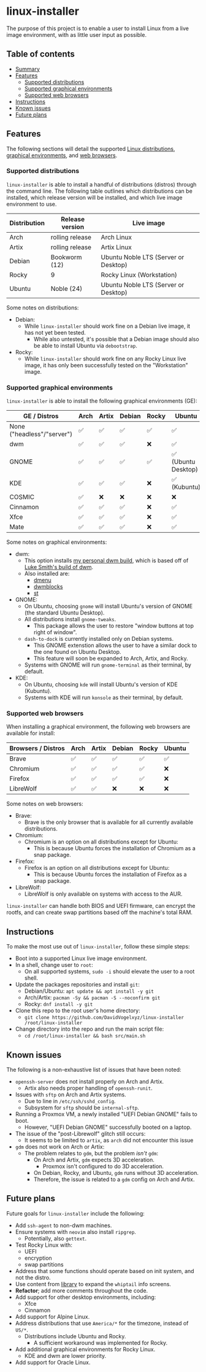 # linux-installer

The purpose of this project is to enable a user to install Linux from a live image environment, with as little user input as possible.

## Table of contents

- [Summary](#linux-installer)
- [Features](#features)
    - [Supported distributions](#supported-distributions)
    - [Supported graphical environments](#supported-graphical-environments)
    - [Supported web browsers](#supported-web-browsers)
- [Instructions](#instructions)
- [Known issues](#known-issues)
- [Future plans](#future-plans)

## Features

The following sections will detail the supported [Linux distributions](#supported-distributions), [graphical environments](#supported-graphical-environments), and [web browsers](#supported-web-browsers).

### Supported distributions

`linux-installer` is able to install a handful of distributions (distros) through the command line. The following table outlines which distributions can be installed, which release version will be installed, and which live image environment to use.

| Distribution | Release version | Live image                           |
| ---          | ---             | ---                                  |
| Arch         | rolling release | Arch Linux                           |
| Artix        | rolling release | Artix Linux                          |
| Debian       | Bookworm (12)   | Ubuntu Noble LTS (Server or Desktop) |
| Rocky        | 9               | Rocky Linux (Workstation)            |
| Ubuntu       | Noble (24)      | Ubuntu Noble LTS (Server or Desktop) |

Some notes on distributions:

- Debian:
    - While `linux-installer` should work fine on a Debian live image, it has not yet been tested.
        - While also untested, it's possible that a Debian image should also be able to install Ubuntu via `debootstrap`.
- Rocky:
    - While `linux-installer` should work fine on any Rocky Linux live image, it has only been successfully tested on the "Workstation" image.

### Supported graphical environments

`linux-installer` is able to install the following graphical environments (GE):

| GE / Distros               | Arch | Artix | Debian | Rocky | Ubuntu              |
| ---                        | ---  | ---   | ---    | ---   | ---                 |
| None ("headless"/"server") | ✅   | ✅    | ✅     | ✅    | ✅                  |
| dwm                        | ✅   | ✅    | ✅     | ❌    | ✅                  |
| GNOME                      | ✅   | ✅    | ✅     | ✅    | ✅ (Ubuntu Desktop) |
| KDE                        | ✅   | ✅    | ✅     | ❌    | ✅ (Kubuntu)        |
| COSMIC                     | ✅   | ❌    | ❌     | ❌    | ❌                  |
| Cinnamon                   | ✅   | ✅    | ✅     | ❌    | ✅                  |
| Xfce                       | ✅   | ✅    | ✅     | ❌    | ✅                  |
| Mate                       | ✅   | ✅    | ✅     | ❌    | ✅                  |

Some notes on graphical environments:

- dwm:
    - This option installs [my personal dwm build](https://github.com/DavidVogelxyz/dwm), which is based off of [Luke Smith's build of dwm](https://github.com/LukeSmithxyz/dwm).
    - Also installed are:
        - [dmenu](https://github.com/DavidVogelxyz/dmenu)
        - [dwmblocks](https://github.com/DavidVogelxyz/dwmblocks)
        - [st](https://github.com/DavidVogelxyz/st)
- GNOME:
    - On Ubuntu, choosing `gnome` will install Ubuntu's version of GNOME (the standard Ubuntu Desktop).
    - All distributions install `gnome-tweaks`.
        - This package allows the user to restore "window buttons at top right of window".
    - `dash-to-dock` is currently installed only on Debian systems.
        - This GNOME extenstion allows the user to have a similar dock to the one found on Ubuntu Desktop.
        - This feature will soon be expanded to Arch, Artix, and Rocky.
    - Systems with GNOME will run `gnome-terminal` as their terminal, by default.
- KDE:
    - On Ubuntu, choosing `kde` will install Ubuntu's version of KDE (Kubuntu).
    - Systems with KDE will run `konsole` as their terminal, by default.

### Supported web browsers

When installing a graphical environment, the following web browsers are available for install:

| Browsers / Distros | Arch | Artix | Debian | Rocky | Ubuntu |
| ---                | ---  | ---   | ---    | ---   | ---    |
| Brave              | ✅   | ✅    | ✅     | ✅    | ✅     |
| Chromium           | ✅   | ✅    | ✅     | ✅    | ❌     |
| Firefox            | ✅   | ✅    | ✅     | ✅    | ❌     |
| LibreWolf          | ✅   | ✅    | ❌     | ❌    | ❌     |

Some notes on web browsers:

- Brave:
    - Brave is the only browser that is available for all currently available distributions.
- Chromium:
    - Chromium is an option on all distributions except for Ubuntu:
        - This is because Ubuntu forces the installation of Chromium as a snap package.
- Firefox:
    - Firefox is an option on all distributions except for Ubuntu:
        - This is because Ubuntu forces the installation of Firefox as a snap package.
- LibreWolf:
    - LibreWolf is only available on systems with access to the AUR.

`linux-installer` can handle both BIOS and UEFI firmware, can encrypt the rootfs, and can create swap partitions based off the machine's total RAM.

## Instructions

To make the most use out of `linux-installer`, follow these simple steps:

- Boot into a supported Linux live image environment.
- In a shell, change user to `root`:
    - On all supported systems, `sudo -i` should elevate the user to a root shell.
- Update the packages repositories and install `git`:
    - Debian/Ubuntu: `apt update && apt install -y git`
    - Arch/Artix: `pacman -Sy && pacman -S --noconfirm git`
    - Rocky: `dnf install -y git`
- Clone this repo to the root user's home directory:
    - `git clone https://github.com/DavidVogelxyz/linux-installer /root/linux-installer`
- Change directory into the repo and run the main script file:
    - `cd /root/linux-installer && bash src/main.sh`

## Known issues

The following is a non-exhaustive list of issues that have been noted:

- `openssh-server` does not install properly on Arch and Artix.
    - Artix also needs proper handling of `openssh-runit`.
- Issues with `sftp` on Arch and Artix systems.
    - Due to line in `/etc/ssh/sshd_config`.
    - Subsystem for `sftp` should be `internal-sftp`.
- Running a Proxmox VM, a newly installed "UEFI Debian GNOME" fails to boot.
    - However, "UEFI Debian GNOME" successfully booted on a laptop.
- The issue of the "post-Librewolf" glitch still occurs:
    - It seems to be limited to `artix`, as `arch` did not encounter this issue
- `gdm` does not work on Arch or Artix:
    - The problem relates to `gdm`, but the problem *isn't* `gdm`:
        - On Arch and Artix, `gdm` expects 3D acceleration.
            - Proxmox isn't configured to do 3D acceleration.
        - On Debian, Rocky, and Ubuntu, `gdm` runs without 3D acceleration.
        - Therefore, the issue is related to a `gdm` config on Arch and Artix.

## Future plans

Future goals for `linux-installer` include the following:

- Add `ssh-agent` to non-dwm machines.
- Ensure systems with `neovim` also install `ripgrep`.
    - Potentially, also `gettext`.
- Test Rocky Linux with:
    - UEFI
    - encryption
    - swap partitions
- Address that some functions should operate based on init system, and not the distro.
- Use content from [library](https://github.com/DavidVogelxyz/library) to expand the `whiptail` info screens.
- **Refactor**; add more comments throughout the code.
- Add support for other desktop environments, including:
    - Xfce
    - Cinnamon
- Add support for Alpine Linux.
- Address distributions that use `America/*` for the timezone, instead of `US/*`.
    - Distributions include Ubuntu and Rocky.
        - A sufficient workaround was implemented for Rocky.
- Add additional graphical environments for Rocky Linux.
    - KDE and dwm are lower priority.
- Add support for Oracle Linux.
